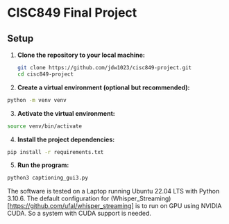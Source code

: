 # CISC849 Final Project

## Setup

1. **Clone the repository to your local machine:**

   ```bash
   git clone https://github.com/jdw1023/cisc849-project.git
   cd cisc849-project
   ```
2. **Create a virtual environment (optional but recommended):**
  ```bash
  python -m venv venv
  ```
3. **Activate the virtual environment:**
  
  ```bash
  source venv/bin/activate
  ```
  
4. **Install the project dependencies:**
  ```bash
  pip install -r requirements.txt
  ```

5. **Run the program:**
  ```bash
  python3 captioning_gui3.py
  ```

The software is tested on a Laptop running Ubuntu 22.04 LTS with Python 3.10.6. The default configuration for (Whisper_Streaming)[https://github.com/ufal/whisper_streaming] is to run on GPU using NVIDIA CUDA. So a system with CUDA support is needed.